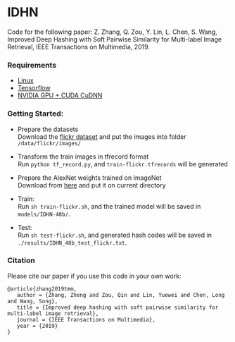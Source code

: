 # IDHN
Code for the following paper:
Z. Zhang, Q. Zou, Y. Lin, L. Chen, S. Wang, Improved Deep Hashing with Soft Pairwise Similarity for Multi-label Image Retrieval, IEEE Transactions on Multimedia, 2019. 

### Requirements
- [Linux](https://www.ubuntu.com/download)
- [Tensorflow](https://www.tensorflow.org/)
- [NVIDIA GPU + CUDA CuDNN](https://developer.nvidia.com/cudnn)

### Getting Started:
- Prepare the datasets  
Download the [flickr dataset](http://press.liacs.nl/mirflickr/) and put the images into folder  `/data/flickr/images/`
  
- Transform the train images in tfrecord format  
Run `python tf_record.py`, and `train-flickr.tfrecords` will be generated
         
- Prepare the AlexNet weights trained on ImageNet  
Download from [here](ww.cs.toronto.edu/~guerzhoy/tf_alexnet/bvlc_alexnet.npy) and put it on current directory
   
- Train:  
Run `sh train-flickr.sh`, and the trained model will be saved in `models/IDHN-48b/`.

- Test:  
Run `sh test-flickr.sh`, and generated hash codes will be saved in `./results/IDHN_48b_test_flickr.txt`.

### Citation
Please cite our paper if you use this code in your own work:
```
@article{zhang2019tmm,
   author = {Zhang, Zheng and Zou, Qin and Lin, Yuewei and Chen, Long and Wang, Song},
   title = {Improved deep hashing with soft pairwise similarity for multi-label image retrieval},
   journal = {IEEE Transactions on Multimedia},
   year = {2019}
}
```
